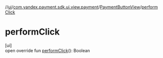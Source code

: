 //[ui](../../../index.md)/[com.yandex.payment.sdk.ui.view.payment](../index.md)/[PaymentButtonView](index.md)/[performClick](perform-click.md)

# performClick

[ui]\
open override fun [performClick](perform-click.md)(): Boolean
